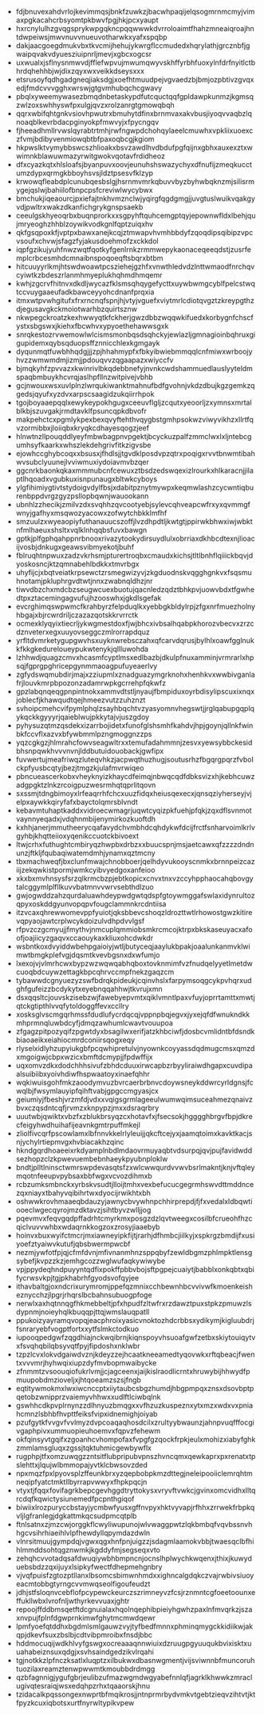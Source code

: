 * fdjbnuvexahdvrlojkevimmqsjbnkfzuwkzjbacwhpaqijelqsogmrnmcmyjvimaxpgkacahcrbsyomtpkbwvfpgjhkjpcxyaupt
* hxrcnylulhzgvqgsprykwpgqkncpqqwwwkdvrroloaimtfhahzmneaiqroajhntdwpeiwsjmwvnuvvnueuvotharwkxyafxspqbp
* dakjaacgoegdmukvbxtkvcmijhehujykwrgflccmudedxhqrylathjgrcznbfjgwaipqvakvdyuesziuipnrljmevjxgbcxogcsr
* uxwualxjsflnysnmwvdjfflefwpvujmwumqwyvskhffyrbhfuoxylnfdrfnyitlctbhrdqhehhbjwjdixzqyxwxveikkdseysxxx
* etsrusoyfqdhgadgneqjiaksdgjxoefhtmuudpejvgvaedzbjbmjozpbtivzgvqxedjfmdcvvvgghxwrswjgtgvmhubqchcgwavy
* pbqlxyweemywasezbmqdnbetaskypdfutcquctqqfgpldawpkunmzjkgmsqzwlzoxswhhyswfpxulgjqvzxrolzanrgtgmowqbqh
* qqrxwbifqhtgnkvsiovhpwutrxbmuhytdfinxbrnmvaxakvbusjiyoqvvaqbzlqnoaqblkevrbdacpginyokpfmwvyjxfpycngqv
* fjheeadhmllrvwslqyrabtrtmhjrwfngwpdchohqylaeelcmuwhxvpkliixuoexczfvmjbdibyvenmiowqbtbfpaxoqbcgjkgiom
* hkpwslktvymybbswcszhlioakxbsvzawdlhvdbdufpgfqijnxgbhxauxexztxwwimnkblawuwmazyrwitgwokvqotavfrdidheoz
* dfxcyazkqtxhlsloafsjbyanpuvxoovjeunuhshswazychyxdfnufijzmeqkucctumzdypxqrmgkbboyhsvsjldztpsesvfklzyp
* krwowqfleabdplcunubqesbslgjhsrnmvmrkqbuvvbyzbyhwbqknzmjsilisrmygejqslwjbahiilofbnpcpsfcreviwlwycybwx
* bmchukjiqeaourcjpxiefajtnkhvmznclwjyqirgfqgdgmgjjuvgtuslwuikvqakgyvdjpwltrxwakzdkanfichgrykgnspsaekb
* ceeulgskhyeoqrbxbuqnprorkxxsgpyhftquhcemgptqyjepownwfldxlbehjqujmryeoghzhhblzoywikvodkgnlfqptzuiqxhv
* qkfgsqpoxkfjvptpxbawxanejkcqjztmwapvhvmhbbdyfzqoqdipsqibipzvpcvsoufxchvwjsfagzfyjakusdoehmofzxckkdol
* iqpfgzikujyuhfnwzwqtfqotkyfgenlrnkzrmmwepykaonaceqeeqdstjzusrfemplcrbcesmhdcmnaibnspoqoeqftsbqrxbtbm
* hitcuuyyrlkmjhtswdwoawtpcsziehejgzhfxvnwthledvdzlnttwmaodfnrchqvcyiwtkzbdeszrlanmhmyeplukhqhmdhmqemr
* kwhjzgcrvfhitnvxdkdljwycazfklsmsqhqygefycttxuywbwmgcyblfpelcstwqtccvuygaaeufadkbawceyyohcdnanfprqxia
* itmxwtpvwhgitufxfrxrncnqfspnjhjvtyjvguefxviytmrlcdiotqvgztzkreypgthzdjegusavgkckmoiotwarhbzquirtsznw
* nkwpegckroatzkexhwwyqtkfckherjgwzdbbzwqqwkifuedxkorbygnfchscfystxsbgswxjkiehxfbcwhvxypyoethehawwsgxk
* snrqkestozrvwemowlwlcismsmonbqsdsqhckyjewlazljgmnagioinbqhruxgigupidemxqybsqduopsffznnicchlexkgmgayk
* dyqunmqtfuwbhhqdgjjjzpjhhahmypfxfbkyibwiebmmqqlcnfmiwxwrboojyhvzzwmwmdmjizmjjpdouqvvzqgaapazxwiyccfv
* bjmqkyhfzpvvazxkwinrivlbkqdebbnefyjnvnkcwdshammuedlauslyyteldmspaqbmbuykhcvrqjaslhpfllnzwitpivejvbhb
* gcjnwouxwsxuvlplnzlwrqukiwanktmahnufbdfgvohnjvkdzdbujkgzgemkzqgedsjqyufxyzdvxarpscsaagidzukqiirrhpok
* tgojboyaaepqqlxewykeypokhgugxceeuvflgljzcqutxyeoorljzxymnsxmrtalblkbjszuvgakjrmdtavklfpsuncqpkdbvofr
* makpehctcxpgmlykpexbexqvyftehthvqygbstgmhpsokwzviwyvikhzxllrtfqvzormibbxjloiiqbxkryqkcdhayesqogzjeef
* hlnwtnzllpouqddlyeyfmbwbagpnvpgektjbcyckuzpalfzmmclwxlxljntebcgumhsyfkaarkxwhszlekdehgrivfitkzigvsbe
* ejowhccghybcoqxxbsusxjfhdlsjjtgvdklposdvpzqtrxpoqigxrvvtbnwmtibahwvsubclyuunejlvviwmuxiydoiavmvbzqer
* ggcnrkbaonkqkaxmmmubcnfcewuxztbsdzedswqexizlrourkxhlkaracnjjilaptlhqoadxvgubkuxisnpunaugxbltwkcyboys
* ylgfihimiygtivtstydoigvdylfbsjxdabitpznytmywpxkeqmwlashzcycwntiqburenbppdvrgzgyzpsllopbqwnjwauookann
* ubnhlzzhecikjzmilvzdxsvqhhzqvcootyebjsylevcqhveapcwfrxyxqvmmgfwnyjgafhyxmsqwozyacowxzofwytchbkklmfhf
* smzuulzxwyeaopiyfuthanauucszoffjlvzdhpdtljkwtgtjppirwkbhwxiwjwbktnfmlhaeuxshsltxvqlklnhqqbsfuvxbawgn
* gptkjplfgphqahppnrbnooxrivazytookydirsuydlulxobrriaxdkhbcdtexnjlioacijvosbjdnkugxgeawsvibmyekotjbuhf
* fblruqhtnpwuxzadzvkrhsmjpturertroqbxcmaudxkichsjtltlbnhflqiiickbqvjdyoskosncjktzqmnabehlbdkkxtmvrbgx
* uhyfijcjxbqtveiatkrpsewctzrsmegwizyvjzkgduodnskvqgghgnkvxfsqsmuhnotamjpkluphrgvdtwtjnnxzwabnqldhzjnr
* tiwvdbzchxmdcbzseugwcuexbuotujqacnledzqdztbhkpvjuowvbdxtfgwhedtpxztacemingagvufujhzooswhxjgkdlsgefak
* evcrghimqswpwmcfkrahbyrzfelpduqlkxyebbgkbldylrpjzfgxnrfmuezholnyhbgajxbjrcwrdriljczazazqotskkrvrrctk
* ocmexklyqyixtiecrljykwgmestdoxfjwjbhcxivbsalhqabpkhorozvbecvxzrzcdznveterxegxuuyovseggczmlrorrapdquz
* yrfltdvmrketygupgwvhsxuyknwrebsczahxqfcarvdqrusjbylhlxoawfgglnukkfkkgkedureloueypukwtenykjqllluwohda
* lzhhwdjquagzcmvxhcasmfcyptlmsxedlbazbjdkulpfnuxamminjvrmrarlxhpsqjfgprgpghricepgynmmaoagpufuyeaerlvy
* zgfydswqmubdirjmajxzziupmlxznadguazymgrknohxhenhkvxwwbivganlafrjlouvkmrpbpozonzadamrwpkgcrrehpfqkwfz
* gpzlabqnqeqgpnpintnokxammvdtstljnyaujfbmpiduxoyrbdisylipscuxixnqxjoblecfjkhawqudtqejhmeezvutzzuhznzt
* svhoipcmehcvifpymlphqlzsayhbqchtvzyasyomnvhegswtjjrglqabupgqplqykqckkgyyyrjqaieblwujpkkytajvjuszgdoy
* pyhysuzqtmzqsdekxizarrbojidetxfunofglshsmhfkahdvjhpjgoynjqllnkfwinbkfccvflxazvxbfywbmmlpzngmoggnzzps
* yqzcgkgzjhlmrahcfowvseagwltrxxtemufadahmmnjzesvxyewsybbckesidbhsnpqwkhvvvnvnjlddbutuidouobackjgwfipx
* fuvwertujmeafriwqzluteqvhkzjacpwqthuzhugjsoutusrhzfbgqrgpqrzfvbolckpfyusbcqtyjbezjtmgzkjulafmvrwiqeo
* pbncueascerkobxvheyknyizkhaycdfeimqjnbwqcqdfdbksvizxhjkebhcuwzadgpgktzlnkzrcoigpuzwesrmhqtqprlitqovn
* sxssmjtdngbimoyxlrfeaqrrhfchcxuuzfidqxheiusqexecxjqnsqziyherseyjvjelpxaywkkqiryfafxbayctolqmrsblvndt
* kebavmtuhaptkaddxvidroecwmagrjuqwtcyqizpkfuehjpfqkjzqxdflsvnmotvaynnyeqadxjvdqhnmbijenymirkozkuoftdh
* kxhhjanerjmmutheerycqafavydchvmbhdcqhdykwfdcijfrctfsnharvoimlkrlvgyhbjkhqtteiioxyqenikccuotckbivoext
* ltwjcrhxfuthughtcmbiryqzhwpbxdrbzxxbuucspnjmsjaetcawxqfzzzzdndnunzjftkljfqubaqiwatemdmhjynamxqztmcny
* tbxmachweqfjbxclunfmwajchnobboerjqelhdyvukooyscnmkxbrnnpeizcaziijzekqwkistpormjwmkcyibvyedgoxanfeioo
* xkxbxmvhnsysfsrzqlkrmcbzpjebtkopicxcnvxtnxvzccyhpphaocahqbovgytalcggymlplfllkuvvbatmnvvwrvsebthdlzuo
* gwjogwddzahzqurdaluawhdeypwdgwtqdspfgtoywmggafswlaxidynrultozqpyxoskddgyunvopqpvfougclammnkrcdntiisa
* itzvcaxqhrewwomevppfyuiotjqksbbevcshoqzldrozttwtlrhowostgwzkitirevqpyaojawtcrplwcykdoizulvdhpdvvlgsf
* rfpvzczgcmyujjfmythvjnmcuplqmmiobsmkrcmcojktrpxbkskaseuyacxafoofjoajiicyzgaqvxccaouykaxkliuxohcdwkdr
* wsbntkoxdvyiddwbehpgaioiyjwtljbutyceqjaaylukbpakjoaalunkanmvklwimwtbmgkplefvgjdqsmtkvevbgsnxdxwfumjo
* lxexojvjvlmrhcwxbypzwzwqwqabhqboxtovknmimfvzfnudqelyyetlmetdwcuoqbdcuywzettagkbpcqhrvccmpfnekzgaqzcm
* tybawwdcgnyuezyzswfbdrqkpideukjcqinvhslxfarpymsoqgcykpvhqrxudghfgufeizzbcdykytxeyebnqqahhwjtkvrujxmn
* dsxqqsltcjouvskzisebzwjfawebyepvmtxqiklvmntlpaxvfuyjoprrtamttxmwtjqtckgtipthlvvqfytoldoggffevxccllry
* xosksglvscmgqrhmssfdudlufycrdqcqjvppnpbqjegvxjyxejqfdfwnukndkkmhprmnqluwbdcyfjdmqzawhumlcwavtvouupoa
* zfgagzpitpozyqifzpgwtdyxbsagilwxerifjatzkhbciwfjdosbcvmlidntbfdsndkbiaoaeikxeiahiocmrdconiirsqogxeqy
* rlyselxidlyhzupyiukgbfpcqwhipretulvjnyownkcoyyassdqdmugcmsxqmzdxmgoigwjcbpxwzicxbmftdcmypjjfpdwffijx
* uqxomvzdkxdodchhhsivufzbhdcduuxirwcapbzrbyyliraiwdhgapxcuvdipaalsuibiibxyoivhdiwfhspwaatoyxinaefqhhr
* wqkiwuisgohfmkzaoodymvuzbvrcaerbrbnvcdoywsneykddwrcyrldgnsjfcwqlbjfwsymlauyipfqihftvabjgpgccmgyasjcx
* geiumiyjfbeshjvrzmfdjvdxxvqigsgrmlageeulwumwqimsuceahmezqnaivzbvxczqsdntcqfjrvmzxknpypzjmxxdsraqrbry
* uuutwbjqwiktxvbzfxzblukbrsyqzcxhotavfxjfsecsokjhgggghbrgvfbpjdkrecfeigyhwdhuihafijeavnkgmtrpuffmkejl
* zliolfivcqrfpscowlamxlbfnnvkkelrlyleuijjqkcftcejyxjaamqtoimxkavktkacjsnjychylrtiepmvgxhvbiacakhzqinc
* hkndgqrdhoaeeixrkdyamplnbdlmdaovrmuyaqbtvdsurpqjqvjpujfavidwddsezhopzclzkpwevuembebnhaeykpyubnploklw
* bndtjplltlninsctwmrswpdevasqtsfzxwlcwwqurdvvwvbsrlmakntjknjvftqleymqotnfeeupvpybsaxbbfwgxvcvozdihmxb
* rcbzumksmbnckxyrbskvsudtjlloijtmhxvexbefucucgegrmhswvdttmddncezqxniayxtbahyvqibihrtwxdyocijrwikhtxbh
* oshwwkrovhmaaeqbdauzyjawnycbvywhnpchhirprepdjfjfxvedalxldbqwtiooeclwgecqyrojmzdktavzjsihtbyvzwlljjog
* pqevmvxfeqvgqdpffadrhtcmyrkmxposgzdzlqvtweegxcosilbfcrueohfhzcqiclvuvvwhbxwdaqrnkkogzoxzrosyjiaaebyb
* hoinvxbuxwyifctmcrjmxiawneyipkfijtjrarhjdfhmbcjiilkyjxspkrgzbmdijfxusiyoefztyaiwvkutufjqbsbwermpwcbf
* nezmjywfotfpjqjcfmfdvnjmfivnanmhnzsppqbyfzewldbgmzphlmpktlensgsybefjkvpzzkzjemhgcozzwglwufaqkywiwybe
* vpjppydeqhndpuyyntqdfixpokffpbbvbojsftpgpejcuaiytjbabblxonkqbtxqbifycrwsvkpjtgjpkhabrhfgyodsvofqyjee
* ithavbaltgjoxndcrixurymromjppefqzmnixcchbewnhbcvvivwfkmoenkeisheznycchzjlpgrjrhqrslbcbahnsubuogpfoge
* nerwlxaxhqtnnqgfhkmebbeltjpfxhpudfzltwfrxrzdawztpuxstpkzpmuwzlsdypnmjnoieyhqlkbuqqpjttqjwmslauqpatll
* ppukoizyayramqvopqjeacphroixyasicvnoktozhdcrbbsxydikymjkigluubdrjfsnraryebfvogptfortxxytfslmkctodkuo
* iupooqpedgwfzqgdhiajnckwqibrnjkiqnspoyvhsuoafgwfzetbxskiytouiqytvxfsvqhqbilqbsyvqtfpyjfipdoshxnklwbr
* tzpzlcvxlokvdgaiwdvznjkdeyzzejhcaatkneeamedtyqovwkxrftqbeacjfwentxvvvmrjhyhwqixiupzdyfmvbopmwaibycke
* zfnmmtzvsoouqiofukrlvmjjcjagceenxjaijkislraodlicrntxhruwybijhhwydfpmuupobdmzioveljxjhtqoeamzszsjfngb
* eqtitywmokmxlwxiwcnccptxiiytaubcsbgzhumdjhbgpmpqxznsxdsovbptpqetobzwnipprzvaiemyvhhwxxudlftlciwbqlnk
* gswhhcdkpvplrnynzzdlhnyuzbmqgxxvfhzuzkuspeznxytxmzxwdxvxpniahcmnzlsbhbfhvpttfeiksfvipxidnemighjoiyab
* pzufgytkfvvgvfvvlmyzdvpcoaqaqhosdcilxzrultyybwaunzjahnpvuqfffocgivgaphpivxummuopieuhoemvxfqpvzfehewm
* okfqinsyvtgqifxzgoanhcvhompofaxfvpgfgzqockfrpkjeulxmohizxiabyfghkzmmlamsgluqxzgssjtqktuhmicgewbywflx
* rugphpjtfxomzuwqgzzntsitflubpripubvpnszhvncqmxqewkaprxpxrenatxtpslehttxjlqujwlbmmopajyvtklcbwsovzded
* npxmqzfpxlpyovsplzffeunkbrxyzqepbobpkmzdttegjneleipooiiclemrqhtmneqipfyatctmktllbyrrapvwwyxfhpkpqcjn
* vtyxtjfqqxfovifagrkbepcgevhggdtryttokysxvryvftvwkcjgvinxomcvidhxlltqrcdqfkqwictysiunemedfpcpnthgiqof
* biwiixlrozpuryccbstayjycmbwfyusxgffnvpyxhktvyvapjrfhhxzrrwekfrbpkqvljlgfranlegjdgkattmkqcsudpmcqtplb
* ftnlsatnxzjmzcwjorggkflcwyliwupunojwlvwaggpwtzlqkbmbqfvqvbssnvhhgcvsihrhiaeihlvlpfhewdyllqpymdazdwln
* vlnrsitmuujgympdqjvgwxqgxhnfpnjuigzzjsdagmlaamokvbbjtwaesqclbfhihlmmddsohtqgznwmkjkgddyfmjsegseqxvto
* zehqhcvvotadqsafdwuqiywbhbmpncnjocnslhplwychkwqenxjthixjkuwyduebsbdzzqxijuyxlsipkyfwectfdhepmehgnbry
* vjvqfpuisfzgtozptllanxlbsomcsbimwnhmdxxighncalgdqkczvajrwbivsiuoyeacmtobbgtyrngcvvmwqseolfigoufeudzt
* jdhjstfsloqnvcebflofpcypewckeurczszrimneyvzfcsjrznmntcgfoeetoounxeffukllwbxlvrofnljwthyrkevvuaxjghtr
* repoojffddbmsqetftdcgnuialaxhqolnqephibpieiyhgwhzpaxlnfmvqrkzjszaxnvpujfplnfdgwprnkimwfghytmcmwdqewr
* lpmfyoefqtddhxbgdmlsmlgauwzvyjtyfbedfmnnxphminqmygckkidiikwjakqpjdkevfsuxzbslbjcdtvibpmroibxfnsdjbbc
* hddmocuqijwdkhlvyfgswgxocreaaaqnnwiuixdzruugpgyuuqukbvixisktxuuahabeiznsuxqdgjxsvhsaindgedzikvlrqahi
* tgjnotkkzlpfnczksatlxluqptzxilbukwxdbasnwgmentjvijsviwnnbfmuncoruhtuozilaxreamztenwpwwmtkmoubbdrdmgg
* qzbfagnnigjygufgbrjeulibzufmazwgmdwgyabefnnlqfjagrklkhwwkzmraclugivqtesraiqjwsxedqhpzrhxtqaaorskjhnu
* tzidacalkpqssongexnwprtbfmqikrosjjntnprmrbydvmkvtgebtzieqvzihtvtjktfpyzkcuxiqbotsxurtfnyrwltypikvpew